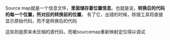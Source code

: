 Source map就是一个信息文件，**里面储存着位置信息**。也就是说，**转换后的代码的每一个位置，所对应的转换前的位置**。
有了它，出错的时候，除错工具将直接显示原始代码，而不是转换后的代码

这些则是原来未压缩的源代码，而被sourcemap重新映射定位得以调试